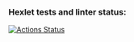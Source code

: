 ### Hexlet tests and linter status:
[![Actions Status](https://github.com/sergey-gagarin/devops-for-programmers-project-74/actions/workflows/hexlet-check.yml/badge.svg)](https://github.com/sergey-gagarin/devops-for-programmers-project-74/actions)